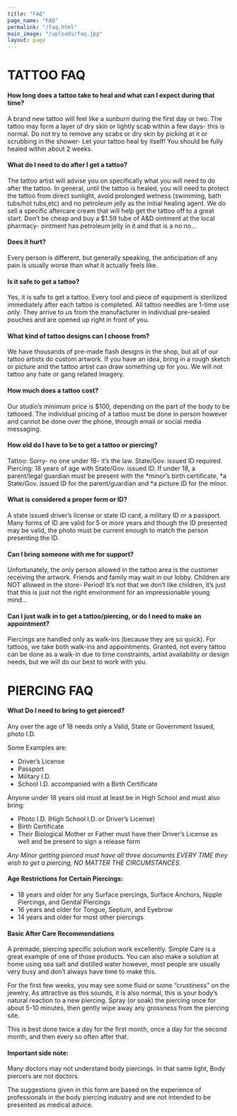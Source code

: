 ```yaml
---
title: "FAQ"
page_name: "FAQ"
permalink: "/faq.html"
main_image: "/uploads/faq.jpg"
layout: page
---
```


# TATTOO FAQ

#### How long does a tattoo take to heal and what can I expect during that time?

A brand new tattoo will feel like a sunburn during the first day or two. The tattoo may form a layer of dry skin or lightly scab within a few days- this is normal. Do not try to remove any scabs or dry skin by picking at it or scrubbing in the shower- Let your tattoo heal by itself! You should be fully healed within about 2 weeks.

#### What do I need to do after I get a tattoo?

The tattoo artist will advise you on specifically what you will need to do after the tattoo. In general, until the tattoo is healed, you will need to protect the tattoo from direct sunlight, avoid prolonged wetness (swimming, bath tubs/hot tubs,etc) and no petroleum jelly as the initial healing agent. We do sell a specific aftercare cream that will help get the tattoo off to a great start. Don’t be cheap and buy a $1.59 tube of A&D ointment at the local pharmacy- ointment has petroleum jelly in it and that is a no no…

#### Does it hurt?

Every person is different, but generally speaking, the anticipation of any pain is usually worse than what it actually feels like.

#### Is it safe to get a tattoo?

Yes, it is safe to get a tattoo. Every tool and piece of equipment is sterilized immediately after each tattoo is completed. All tattoo needles are 1-time use only. They arrive to us from the manufacturer in individual pre-sealed pouches and are opened up right in front of you.

#### What kind of tattoo designs can I choose from?

We have thousands of pre-made flash designs in the shop, but all of our tattoo artists do custom artwork. If you have an idea, bring in a rough sketch or picture and the tattoo artist can draw something up for you. We will not tattoo any hate or gang related imagery.

#### How much does a tattoo cost?

Our studio’s minimum price is $100, depending on the part of the body to be tattooed. The individual pricing of a tattoo must be done in person however and cannot be done over the phone, through email or social media messaging.

#### How old do I have to be to get a tattoo or piercing?

Tattoo: Sorry- no one under 18- it’s the law. State/Gov. issued ID required. Piercing: 18 years of age with State/Gov. issued ID. If under 18, a parent/legal guardian must be present with the *minor’s birth certificate, *a State/Gov. issued ID for the parent/guardian and *a picture ID for the minor.

#### What is considered a proper form or ID?

A state issued driver’s license or state ID card, a military ID or a passport. Many forms of ID are valid for 5 or more years and though the ID presented may be valid, the photo must be current enough to match the person presenting the ID.

#### Can I bring someone with me for support?

Unfortunately, the only person allowed in the tattoo area is the customer receiving the artwork. Friends and family may wait in our lobby. Children are NOT allowed in the store- Period! It’s not that we don’t like children, it’s just that this is just not the right environment for an impressionable young mind…

#### Can I just walk in to get a tattoo/piercing, or do I need to make an appointment?

Piercings are handled only as walk-ins (because they are so quick). For tattoos, we take both walk-ins and appointments. Granted, not every tattoo can be done as a walk-in due to time constraints, artist availability or design needs, but we will do our best to work with you.

# PIERCING FAQ

#### What Do I need to bring to get pierced?

Any over the age of 18 needs only a Valid, State or Government Issued, photo I.D.

Some Examples are:

- Driver’s License
- Passport
- Military I.D.
- School I.D. accompanied with a Birth Certificate

Anyone under 18 years old must at least be in High School and must also bring:

- Photo I.D. (High School I.D. or Driver’s License)
- Birth Certificate
- Their Biological Mother or Father must have their Driver’s License as well and be present to sign a release form

*Any Minor getting pierced must have all three documents EVERY TIME they wish to get a piercing, NO MATTER THE CIRCUMSTANCES.*

#### Age Restrictions for Certain Piercings:

- 18 years and older for any Surface piercings, Surface Anchors, Nipple Piercings, and Genital Piercings
- 16 years and older for Tongue, Septum, and Eyebrow
- 14 years and older for most other piercings

#### Basic After Care Recommendations

A premade, piercing specific solution work excellently. Simple Care is a great example of one of those products. You can also make a solution at home using sea salt and distilled water however, most people are usually very busy and don’t always have time to make this.

For the first few weeks, you may see some fluid or some “crustiness” on the jewelry. As attractive as this sounds, it is also normal, this is your body’s natural reaction to a new piercing. Spray (or soak) the piercing once for about 5-10 minutes, then gently wipe away any grossness from the piercing site.

This is best done twice a day for the first month, once a day for the second month, and then every so often after that.

#### Important side note:

Many doctors may not understand body piercings. In that same light, Body piercers are not doctors.

The suggestions given in this form are based on the experience of professionals in the body piercing industry and are not intended to be presented as medical advice.
